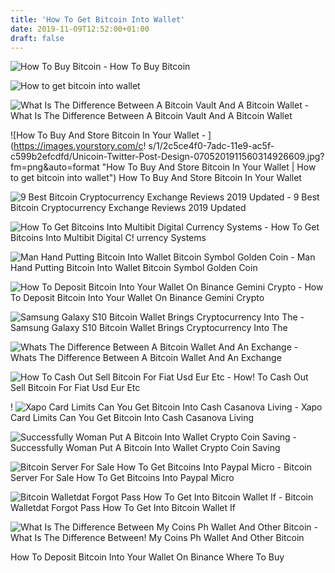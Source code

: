 ```yaml
---
title: 'How To Get Bitcoin Into Wallet'
date: 2019-11-09T12:52:00+01:00
draft: false
---
```


![How To Buy Bitcoin - ](https://www.investopedia.com/thmb/P1R_vgFzqHWQJuOT4VYkVAPTZAI=/878x758/filters:no_upscale():max_bytes(150000):strip_icc()/coinbase_2-5bfd713dc9e77c0026efa56b "How To Buy Bitcoin | How to get bitcoin into wallet") How To Buy Bitcoin

![How to get bitcoin into wallet](https://99bitcoins.com/wp-content/uploads/2016/08/exodus-portfolio-all@2x.jpg "How to get bitcoin into wallet") 

![What Is The Difference Between A Bitcoin Vault And A Bitcoin Wallet - ](https://miro.medium.com/max/1200/1*-JH5UNIs5s8OggaDgsySHA.png "What Is The Difference Between A Bitcoin Vault And A Bitcoin Wallet | How to get bitcoin into wallet") What Is The Difference Between A Bitcoin Vault And A Bitcoin Wallet

![How To Buy And Store Bitcoin In Your Wallet - ](https://images.yourstory.com/c!   s/1/2c5ce4f0-7adc-11e9-ac5f-c599b2efcdfd/Unicoin-Twitter-Post-Design-0705201911560314926609.jpg?fm=png&auto=format "How To Buy And Store Bitcoin In Your Wallet | How to get bitcoin into wallet") How To Buy And Store Bitcoin In Your Wallet

![9 Best Bitcoin Cryptocurrency Exchange Reviews 2019 Updated - ](https://www.buybitcoinworldwide.com/img/india/image13.png "9 Best Bitcoin Cryptocurrency Exchange Reviews 2019 Updated | How to get bitcoin into wallet") 9 Best Bitcoin Cryptocurrency Exchange Reviews 2019 Updated

![How To Get Bitcoins Into Multibit Digital Currency Systems - ](http://cdn.echeck.org/wp-content/uploads/2017/08/Create-wallet-words-for-Multibit-HD.jpg "How To Get Bitcoins Into Multibit Digital Currency Systems | How to get bitcoi!   n into wallet") How To Get Bitcoins Into Multibit Digital C! urrency Systems

![Man Hand Putting Bitcoin Into Wallet Bitcoin Symbol Golden Coin - ](https://c8.alamy.com/comp/MAX3G9/man-hand-putting-bitcoin-into-wallet-bitcoin-symbol-golden-coin-MAX3G9.jpg "Man Hand Putting Bitcoin Into Wallet Bitcoin Symbol Golden Coin | How to get bitcoin into wallet") Man Hand Putting Bitcoin Into Wallet Bitcoin Symbol Golden Coin

![How To Deposit Bitcoin Into Your Wallet On Binance Gemini Crypto - ](https://www.icegold.com/wp-content/uploads/2018/01/binance-basic-view.png "How To Deposit Bitcoin Into Your Wallet On Binance Gemini Crypto | How to get bitcoin into wallet") How To Deposit Bitcoin Into Your Wallet On Binance Gemini Crypto

![Samsung Galaxy S10 Bitcoin Wallet Brings Cryptocurrency Into The - ](https://static.independent.co.uk/s3fs-public/thumbnails/image/2019/02/20/16/samsung-galaxy-s10-bitcoin-wallet.jpg?w968h681 "Samsung Galaxy S10 Bitcoin Wallet Brings Cryptocurrency Into The | How to get bitcoin into wallet") Samsung Galaxy S10 Bitcoin Wallet Brings Cryptocurrency Into The

![Whats The Difference Between A Bitcoin Wallet And An Exchange - ](https://www.howtogeek.com/thumbcache/2/200/197b745687d2836cc5134aff88791e57/wp-content/uploads/2018/03/img_5abc362ce7021.jpg "Whats The Difference Between A Bitcoin Wallet And An Exchange | How to get bitcoin into wallet") Whats The Difference Between A Bitcoin Wallet And An Exchange

![How To Cash Out Sell Bitcoin For Fiat Usd Eur Etc - ](https://coincentral.com/wp-content/uploads/2017/11/Coinbase-Cash-Out-Limit.png "How To Cash Out Sell Bitcoin For Fiat Usd Eur Etc | How to get bitcoin into wallet") How! To Cash Out Sell Bitcoin For Fiat Usd Eur Etc

! ![Xapo Card Limits Can You Get Bitcoin Into Cash Casanova Living - ](https://static-or01.inbenta.com/158fa75de02279f745944cf8899b469cbcc665ed448ee9640fe345673d92e55c/07.%20android%20-%20sign%20up.svg "Xapo Card Limits Can You Get Bitcoin Into Cash Casanova Living | How to get bitcoin into wallet") Xapo Card Limits Can You Get Bitcoin Into Cash Casanova Living

![Successfully Woman Put A Bitcoin Into Wallet Crypto Coin Saving - ](https://d1yn1kh78jj1rr.cloudfront.net/image/preview/r55FjhpJeiuqgtzwt/storyblocks-successfully-woman-put-a-bitcoin-into-wallet-crypto-coin-saving_SLMgewpr6f_SB_PM.jpg "Successfully Woman Put A Bitcoin Into Wallet Crypto Coin Saving | How to get bitcoin into wallet") Successfully Woman Put A Bitcoin Into Wallet Crypto Coin Saving

![Bitcoin Server For Sale How To Get Bitcoins Into Paypal Micro - ](https://i.ytimg.com/vi/8nq129nLe6g/maxresdefault.jpg "Bitcoin Server For Sale How To Get Bitcoins Into Paypal Micro | How to get bitcoin into wallet") Bitcoin Server For Sale How To Get Bitcoins Into Paypal Micro

![Bitcoin Walletdat Forgot Pass How To Get Into Bitcoin Wallet If - ](https://cdn-images-1.medium.com/max/1600/1*gIsTdts_0MpCxEm1PDTJiw.png "Bitcoin Walletdat Forgot Pass How To Get Into Bitcoin Wallet If | How to get bitcoin into wallet") Bitcoin Walletdat Forgot Pass How To Get Into Bitcoin Wallet If

![What Is The Difference Between My Coins Ph Wallet And Other Bitcoin - ](https://support.coins.ph/hc/article_attachments/360000009601/Untitled.png "What Is The Difference Between My Coins Ph Wallet And Other Bitcoin | How to get bitcoin into wallet") What Is The Difference Between! My Coins Ph Wallet And Other Bitcoin

 How To Deposit Bitcoin Into Your Wallet On Binance Where To Buy
